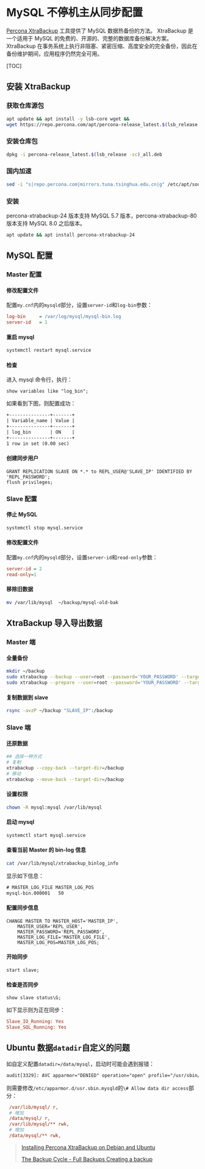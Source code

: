 # MySQL 不停机主从同步配置

[Percona XtraBackup](https://www.percona.com/software/mysql-database/percona-xtrabackup) 工具提供了 MySQL 数据热备份的方法。 XtraBackup 是一个适用于 MySQL 的免费的、开源的、完整的数据库备份解决方案。XtraBackup 在事务系统上执行非阻塞、紧密压缩、高度安全的完全备份，因此在备份维护期间，应用程序仍然完全可用。

[TOC]

## 安装 XtraBackup

### 获取仓库源包

```bash
apt update && apt install -y lsb-core wget &&
wget https://repo.percona.com/apt/percona-release_latest.$(lsb_release -sc)_all.deb
```

### 安装仓库包

```bash
dpkg -i percona-release_latest.$(lsb_release -sc)_all.deb
```

### 国内加速

```bash
sed -i "s|repo.percona.com|mirrors.tuna.tsinghua.edu.cn|g" /etc/apt/sources.list.d/percona-original-release.list
```

### 安装

percona-xtrabackup-24 版本支持 MySQL 5.7 版本，percona-xtrabackup-80 版本支持 MySQL 8.0 之后版本。

```bash
apt update && apt install percona-xtrabackup-24
```

## MySQL 配置

### Master 配置

#### 修改配置文件

配置`my.cnf`内的`mysqld`部分，设置`server-id`和`log-bin`参数：

```ini
log-bin     = /var/log/mysql/mysql-bin.log
server-id   = 1
```

#### 重启 mysql

```bash
systemctl restart mysql.service
```

#### 检查

进入 mysql 命令行，执行：

```mysql
show variables like "log_bin";
```

如果看到下图，则配置成功：

```txt
+---------------+-------+
| Variable_name | Value |
+---------------+-------+
| log_bin       | ON    |
+---------------+-------+
1 row in set (0.00 sec)
```

#### 创建同步用户

```mysql
GRANT REPLICATION SLAVE ON *.* to REPL_USER@'SLAVE_IP' IDENTIFIED BY 'REPL_PASSWORD';
flush privileges;
```

### Slave 配置

#### 停止 MySQL

```bash
systemctl stop mysql.service
```

#### 修改配置文件

配置`my.cnf`内的`mysqld`部分，设置`server-id`和`read-only`参数：

```ini
server-id = 2
read-only=1
```

#### 移除旧数据

```bash
mv /var/lib/mysql  ~/backup/mysql-old-bak
```

## XtraBackup 导入导出数据

### Master 端

#### 全量备份

```bash
mkdir ~/backup
sudo xtrabackup --backup --user=root --password='YOUR_PASSWORD' --target-dir=~/backup
sudo xtrabackup --prepare --user=root --password='YOUR_PASSWORD' --target-dir=~/backup
```

#### 复制数据到 slave

```bash
rsync -avzP ~/backup "SLAVE_IP":/backup
```

### Slave 端

#### 还原数据

```bash
## 选择一种方式
# 复制
xtrabackup --copy-back --target-dir=/backup
# 移动
xtrabackup --move-back --target-dir=/backup
```

#### 设置权限

```bash
chown -R mysql:mysql /var/lib/mysql
```

#### 启动 mysql

```bash
systemctl start mysql.service
```

#### 查看当前 Master 的 bin-log 信息

```bash
cat /var/lib/mysql/xtrabackup_binlog_info
```

显示如下信息：

```txt
# MASTER_LOG_FILE MASTER_LOG_POS
mysql-bin.000001   50
```

#### 配置同步信息

```mysql
CHANGE MASTER TO MASTER_HOST='MASTER_IP',
    MASTER_USER='REPL_USER',
    MASTER_PASSWORD='REPL_PASSWORD',
    MASTER_LOG_FILE='MASTER_LOG_FILE',
    MASTER_LOG_POS=MASTER_LOG_POS;
```

#### 开始同步

```mysql
start slave;
```

#### 检查是否同步

```mysql
show slave status\G;
```

如下显示则为正在同步：

```ini
Slave_IO_Running: Yes
Slave_SQL_Running: Yes
```

## Ubuntu 数据`datadir`自定义的问题

如自定义配置`datadir=/data/mysql`，启动时可能会遇到报错：

```txt
audit[3329]: AVC apparmor="DENIED" operation="open" profile="/usr/sbin/mysqld" name="/data/mysql/ibdata1" pid=3329 comm="mysqld" requested_mask="rw" denied_mask="rw" fsuid=107 ouid=107
```

则需要修改`/etc/apparmor.d/usr.sbin.mysqld`的`\# Allow data dir access`部分：

```ini
 /var/lib/mysql/ r,
 # 增加
 /data/mysql/ r,
 /var/lib/mysql/** rwk,
 # 增加
 /data/mysql/** rwk,
```

> [Installing Percona XtraBackup on Debian and Ubuntu](https://www.percona.com/doc/percona-xtrabackup/8.0/installation/apt_repo.html)
>
> [The Backup Cycle - Full Backups Creating a backup](https://www.percona.com/doc/percona-xtrabackup/LATEST/backup_scenarios/full_backup.html)
